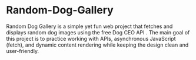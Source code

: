 # Random-Dog-Gallery
Random Dog Gallery is a simple yet fun web project that fetches and displays random dog images using the free Dog CEO API . The main goal of this project is to practice working with APIs, asynchronous JavaScript (fetch), and dynamic content rendering while keeping the design clean and user-friendly.
